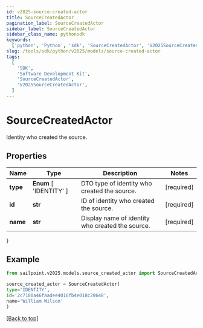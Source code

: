 ```yaml
---
id: v2025-source-created-actor
title: SourceCreatedActor
pagination_label: SourceCreatedActor
sidebar_label: SourceCreatedActor
sidebar_class_name: pythonsdk
keywords:
  ['python', 'Python', 'sdk', 'SourceCreatedActor', 'V2025SourceCreatedActor']
slug: /tools/sdk/python/v2025/models/source-created-actor
tags:
  [
    'SDK',
    'Software Development Kit',
    'SourceCreatedActor',
    'V2025SourceCreatedActor',
  ]
---
```


# SourceCreatedActor

Identity who created the source.

## Properties

| Name | Type | Description | Notes |
| --- | --- | --- | --- |
| **type** | **Enum** [ 'IDENTITY' ] | DTO type of identity who created the source. | [required] |
| **id** | **str** | ID of identity who created the source. | [required] |
| **name** | **str** | Display name of identity who created the source. | [required] |

}

## Example

```python
from sailpoint.v2025.models.source_created_actor import SourceCreatedActor

source_created_actor = SourceCreatedActor(
type='IDENTITY',
id='2c7180a46faadee4016fb4e018c20648',
name='William Wilson'
)

```

[[Back to top]](#)
